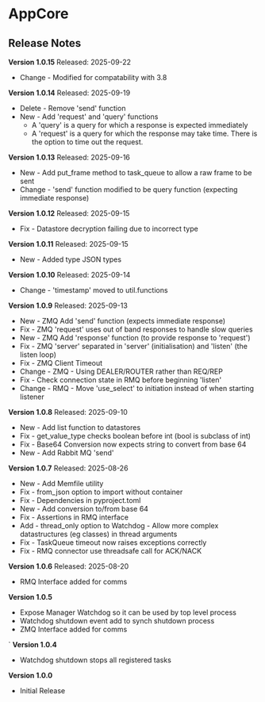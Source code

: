 # AppCore
## Release Notes

__Version 1.0.15__
Released: 2025-09-22
* Change - Modified for compatability with 3.8


__Version 1.0.14__
Released: 2025-09-19
* Delete - Remove 'send' function
* New - Add 'request' and 'query' functions
  * A 'query' is a query for which a response is expected immediately
  * A 'request' is a query for which the response may take time.  There is the option to time out the request. 


__Version 1.0.13__
Released: 2025-09-16
* New - Add put_frame method to task_queue to allow a raw frame to be sent
* Change - 'send' function modified to be query function (expecting immediate response)


__Version 1.0.12__
Released: 2025-09-15
* Fix - Datastore decryption failing due to incorrect type


__Version 1.0.11__
Released: 2025-09-15
* New - Added type JSON types


__Version 1.0.10__
Released: 2025-09-14
* Change - 'timestamp' moved to util.functions


__Version 1.0.9__
Released: 2025-09-13
* New - ZMQ Add 'send' function (expects immediate response)
* Fix - ZMQ 'request' uses out of band responses to handle slow queries
* New - ZMQ Add 'response' function (to provide response to 'request')
* Fix - ZMQ 'server' separated in 'server' (initialisation) and 'listen' (the listen loop)
* Fix - ZMQ Client Timeout
* Change - ZMQ - Using DEALER/ROUTER rather than REQ/REP
* Fix - Check connection state in RMQ before beginning 'listen'
* Change - RMQ - Move 'use_select' to initiation instead of when starting listener


__Version 1.0.8__
Released: 2025-09-10
* New - Add list function to datastores
* Fix - get_value_type checks boolean before int (bool is subclass of int)
* Fix - Base64 Conversion now expects string to convert from base 64
* New - Add Rabbit MQ 'send'


__Version 1.0.7__
Released: 2025-08-26
* New - Add Memfile utility
* Fix - from_json option to import without container
* Fix - Dependencies in pyproject.toml
* New - Add conversion to/from base 64
* Fix - Assertions in RMQ interface
* Add - thread_only option to Watchdog - Allow more complex datastructures (eg classes) in thread arguments
* Fix - TaskQueue timeout now raises exceptions correctly
* Fix - RMQ connector use threadsafe call for ACK/NACK


__Version 1.0.6__
Released: 2025-08-20
* RMQ Interface added for comms


__Version 1.0.5__
* Expose Manager Watchdog so it can be used by top level process
* Watchdog shutdown event add to synch shutdown process
* ZMQ Interface added for comms

`
__Version 1.0.4__
* Watchdog shutdown stops all registered tasks


__Version 1.0.0__
* Initial Release
